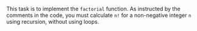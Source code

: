 This task is to implement the `factorial` function. 
As instructed by the comments in the code, you must calculate `n!` for a non-negative integer `n` using recursion, without using loops.